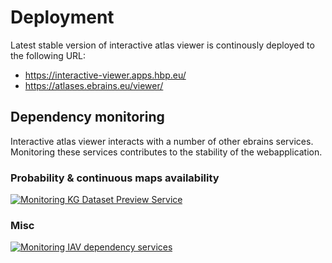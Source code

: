 # Deployment

Latest stable version of interactive atlas viewer is continously deployed to the following URL:

- <https://interactive-viewer.apps.hbp.eu/>
- <https://atlases.ebrains.eu/viewer/>

## Dependency monitoring

Interactive atlas viewer interacts with a number of other ebrains services. Monitoring these services contributes to the stability of the webapplication.

### Probability & continuous maps availability

[![Monitoring KG Dataset Preview Service](https://github.com/fzj-inm1-bda/iav-dep-test/workflows/Monitoring%20KG%20Dataset%20Preview%20Service/badge.svg)](https://github.com/FZJ-INM1-BDA/iav-dep-test/actions?query=workflow%3A%22Monitoring+KG+Dataset+Preview+Service%22)

### Misc

[![Monitoring IAV dependency services](https://github.com/fzj-inm1-bda/iav-dep-test/workflows/Monitoring%20IAV%20dependency%20services/badge.svg)](https://github.com/FZJ-INM1-BDA/iav-dep-test/actions?query=workflow%3A%22Monitoring+IAV+dependency+services%22)